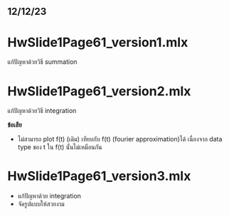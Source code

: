 12/12/23
-------
# HwSlide1Page61_version1.mlx
แก้ปัญหาด้วยวิธี summation

# HwSlide1Page61_version2.mlx
แก้ปัญหาด้วยวิธี integration  


  **ข้อเสีย**
- ไม่สามารถ plot f(t) (เดิม) เทียบกับ f(t) (fourier approximation)ได้
เนื่องจาก data type ของ t ใน f(t) นั้นไม่เหมือนกัน

# HwSlide1Page61_version3.mlx
- แก้ปัญหาด้วย integration
- จัดรูปแบบให้สวยงาม
